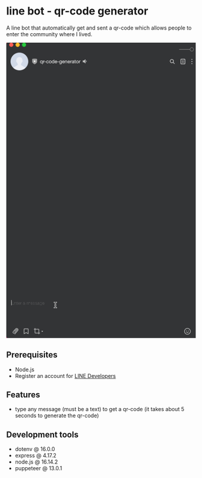 # line bot - qr-code generator

A line bot that automatically get and sent a qr-code which allows people to enter the community where I lived.

![image](/public/demo.gif)

## Prerequisites

-  Node.js
-  Register an account for [LINE Developers](https://developers.line.biz/en/)

## Features

-  type any message (must be a text) to get a qr-code (it takes about 5 seconds to generate the qr-code)

## Development tools

-  dotenv @ 16.0.0
-  express @ 4.17.2
-  node.js @ 16.14.2
-  puppeteer @ 13.0.1

